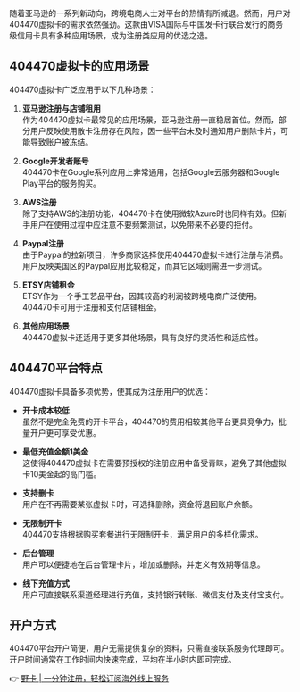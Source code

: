 随着亚马逊的一系列新动向，跨境电商人士对平台的热情有所减退。然而，用户对404470虚拟卡的需求依然强劲。这款由VISA国际与中国发卡行联合发行的商务级信用卡具有多种应用场景，成为注册类应用的优选之选。

## 404470虚拟卡的应用场景

404470虚拟卡广泛应用于以下几种场景：

1. **亚马逊注册与店铺租用**  
   作为404470虚拟卡最常见的应用场景，亚马逊注册一直稳居首位。然而，部分用户反映使用散卡注册存在风险，因一些平台未及时通知用户删除卡片，可能导致账户被冻结。

2. **Google开发者账号**  
   404470卡在Google系列应用上非常通用，包括Google云服务器和Google Play平台的服务购买。

3. **AWS注册**  
   除了支持AWS的注册功能，404470卡在使用微软Azure时也同样有效。但新手用户在使用过程中应注意不要频繁测试，以免带来不必要的拒付。

4. **Paypal注册**  
   由于Paypal的拉新项目，许多商家选择使用404470虚拟卡进行注册与消费。用户反映美国区的Paypal应用比较稳定，而其它区域则需进一步测试。

5. **ETSY店铺租金**  
   ETSY作为一个手工艺品平台，因其较高的利润被跨境电商广泛使用。404470卡可用于注册和支付店铺租金。

6. **其他应用场景**  
   404470虚拟卡还适用于更多其他场景，具有良好的灵活性和适应性。

## 404470平台特点

404470虚拟卡具备多项优势，使其成为注册用户的优选：

- **开卡成本较低**  
  虽然不是完全免费的开卡平台，404470的费用相较其他平台更具竞争力，批量开户更可享受优惠。

- **最低充值金额1美金**  
  这使得404470虚拟卡在需要预授权的注册应用中备受青睐，避免了其他虚拟卡10美金起的高门槛。

- **支持删卡**  
  用户在不再需要某张虚拟卡时，可选择删除，资金将退回账户余额。

- **无限制开卡**  
  404470支持根据购买套餐进行无限制开卡，满足用户的多样化需求。

- **后台管理**  
  用户可以便捷地在后台管理卡片，增加或删除，并定义有效期等信息。

- **线下充值方式**  
  用户可直接联系渠道经理进行充值，支持银行转账、微信支付及支付宝支付。

## 开户方式

404470平台开户简便，用户无需提供复杂的资料，只需直接联系服务代理即可。开户时间通常在工作时间内快速完成，平均在半小时内即可完成。

👉 [野卡 | 一分钟注册，轻松订阅海外线上服务](https://bit.ly/bewildcard)